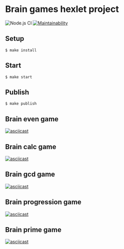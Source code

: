 # Brain games hexlet project

![Node.js CI](https://github.com/YuliyaYakutsik/frontend-project-lvl1/workflows/Node.js%20CI/badge.svg)
[![Maintainability](https://api.codeclimate.com/v1/badges/0edfbe0ecca263b72212/maintainability)](https://codeclimate.com/github/YuliyaYakutsik/frontend-project-lvl1/maintainability)

## Setup

```
$ make install
```

## Start

```
$ make start
```

## Publish

```
$ make publish
```

## Brain even game
[![asciicast](https://asciinema.org/a/y9Iue6JxoyH3mOLzXxJGJ224B.svg)](https://asciinema.org/a/y9Iue6JxoyH3mOLzXxJGJ224B)

## Brain calc game
[![asciicast](https://asciinema.org/a/y4JvgJR3vzEHtRRm0laaAY4so.svg)](https://asciinema.org/a/y4JvgJR3vzEHtRRm0laaAY4so)

## Brain gcd game
[![asciicast](https://asciinema.org/a/YzXtWp4jWZWkc4ZLMSjUCBHTm.svg)](https://asciinema.org/a/YzXtWp4jWZWkc4ZLMSjUCBHTm)

## Brain progression game
[![asciicast](https://asciinema.org/a/Lq29cljxPZgaJ37FtbGTyDdAM.svg)](https://asciinema.org/a/Lq29cljxPZgaJ37FtbGTyDdAM)

## Brain prime game
[![asciicast](https://asciinema.org/a/0T3EcSAWnC1NItZoZcZZaZQ82.svg)](https://asciinema.org/a/0T3EcSAWnC1NItZoZcZZaZQ82)